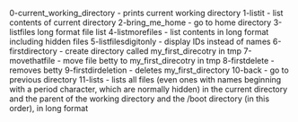 0-current_working_directory - prints current working directory
1-listit - list contents of current directory
2-bring_me_home - go to home directory
3-listfiles long format file list
4-listmorefiles - list contents in long format including hidden files
5-listfilesdigitonly - display IDs instead of names
6-firstdirectory - create directory called my_first_direcotry in tmp
7-movethatfile - move file betty to my_first_direcotry in tmp
8-firstdelete - removes betty
9-firstdirdeletion - deletes my_first_directory
10-back - go to previous directory
11-lists - lists all files (even ones with names beginning with a period character, which are normally hidden) in the current directory and the parent of the working directory and the /boot directory (in this order), in long format
